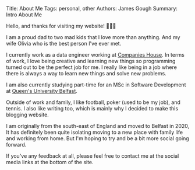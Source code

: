 Title: About Me
Tags: personal, other
Authors: James Gough
Summary: Intro About Me

Hello, and thanks for visiting my website! 🎉🎉🎉

I am a proud dad to two mad kids that I love more than anything. And my wife Olivia who is the best person I've ever 
met.

I currently work as a data engineer working at 
[Companies House](https://www.gov.uk/government/organisations/companies-house). In terms of work, I love being creative and learning new things so programming turned out to be 
the perfect job for me. I really like being in a job where there is always a way to learn new things and solve new 
problems.

I am also currently studying part-time for an MSc in Software Development at 
[Queen's University Belfast](https://www.qub.ac.uk/). 

Outside of work and family, I like football, poker (used to be my job), and tennis. I also like writing too, which 
is mainly why I decided to make this blogging website.

I am originally from the south-east of England and moved to Belfast in 2020, It has definitely been quite isolating 
moving to a new place with family life and working from home. But I'm hoping to try and be a bit more social going 
forward. 

If you've any feedback at all, please feel free to contact me at the social media links at the bottom of the site.